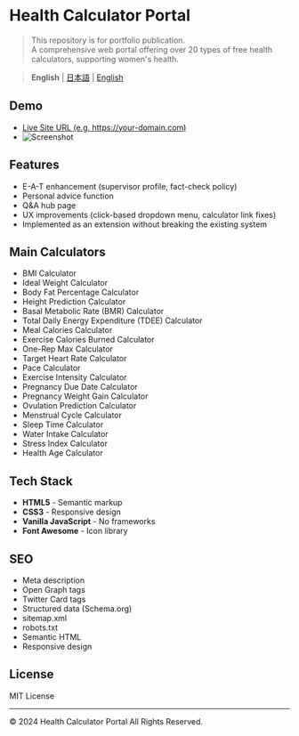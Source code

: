 # Health Calculator Portal

> This repository is for portfolio publication.  
> A comprehensive web portal offering over 20 types of free health calculators, supporting women's health.

> **English** | [日本語](README.md) | [English](README.en.md)

## Demo
- [Live Site URL (e.g. https://your-domain.com)](https://your-domain.com)
- ![Screenshot](assets/images/screenshot-desktop.png)

## Features
- E-A-T enhancement (supervisor profile, fact-check policy)
- Personal advice function
- Q&A hub page
- UX improvements (click-based dropdown menu, calculator link fixes)
- Implemented as an extension without breaking the existing system

## Main Calculators
- BMI Calculator
- Ideal Weight Calculator
- Body Fat Percentage Calculator
- Height Prediction Calculator
- Basal Metabolic Rate (BMR) Calculator
- Total Daily Energy Expenditure (TDEE) Calculator
- Meal Calories Calculator
- Exercise Calories Burned Calculator
- One-Rep Max Calculator
- Target Heart Rate Calculator
- Pace Calculator
- Exercise Intensity Calculator
- Pregnancy Due Date Calculator
- Pregnancy Weight Gain Calculator
- Ovulation Prediction Calculator
- Menstrual Cycle Calculator
- Sleep Time Calculator
- Water Intake Calculator
- Stress Index Calculator
- Health Age Calculator

## Tech Stack

- **HTML5** - Semantic markup
- **CSS3** - Responsive design
- **Vanilla JavaScript** - No frameworks
- **Font Awesome** - Icon library

## SEO

- Meta description
- Open Graph tags
- Twitter Card tags
- Structured data (Schema.org)
- sitemap.xml
- robots.txt
- Semantic HTML
- Responsive design

## License

MIT License

---

© 2024 Health Calculator Portal All Rights Reserved. 